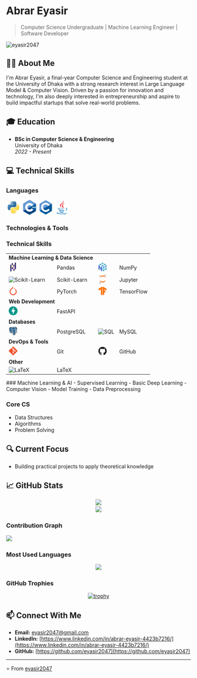 # Abrar Eyasir
> Computer Science Undergraduate | Machine Learning Engineer | Software Developer

<p align="left">
  <img src="https://komarev.com/ghpvc/?username=eyasir2047&label=Profile%20views&color=0e75b6&style=flat" alt="eyasir2047" />
</p>

## 👨‍💻 About Me
I'm Abrar Eyasir, a final-year Computer Science and Engineering student at the University of Dhaka with a strong research interest in Large Language Model & Computer Vision. Driven by a passion for innovation and technology, I'm also deeply interested in entrepreneurship and aspire to build impactful startups that solve real-world problems.

## 🎓 Education
- **BSc in Computer Science & Engineering**  
  University of Dhaka  
  *2022 - Present*

## 💻 Technical Skills
### Languages
<p align="left">
  <img src="https://raw.githubusercontent.com/devicons/devicon/master/icons/python/python-original.svg" alt="python" width="40" height="40"/>
  <img src="https://raw.githubusercontent.com/devicons/devicon/master/icons/cplusplus/cplusplus-original.svg" alt="c++" width="40" height="40"/>
  <img src="https://raw.githubusercontent.com/devicons/devicon/master/icons/c/c-original.svg" alt="c" width="40" height="40"/>
  <img src="https://raw.githubusercontent.com/devicons/devicon/master/icons/java/java-original.svg" alt="java" width="40" height="40"/>
</p>

### Technologies & Tools
<h3 align="left">Technical Skills</h3>

<table align="center">
  <!-- ML & Data Science -->
  <tr>
    <td colspan="2"><strong>Machine Learning & Data Science</strong></td>
  </tr>
  <tr>
    <td><img src="https://raw.githubusercontent.com/devicons/devicon/master/icons/pandas/pandas-original.svg" width="24" height="24" alt="Pandas"></td>
    <td>Pandas</td>
    <td><img src="https://raw.githubusercontent.com/devicons/devicon/master/icons/numpy/numpy-original.svg" width="24" height="24" alt="NumPy"></td>
    <td>NumPy</td>
  </tr>
  <tr>
    <td><img src="https://raw.githubusercontent.com/devicons/devicon/master/icons/scikit-learn/scikit-learn-original.svg" width="24" height="24" alt="Scikit-Learn"></td>
    <td>Scikit-Learn</td>
    <td><img src="https://raw.githubusercontent.com/devicons/devicon/master/icons/jupyter/jupyter-original.svg" width="24" height="24" alt="Jupyter"></td>
    <td>Jupyter</td>
  </tr>
  <tr>
    <td><img src="https://raw.githubusercontent.com/devicons/devicon/master/icons/pytorch/pytorch-original.svg" width="24" height="24" alt="PyTorch"></td>
    <td>PyTorch</td>
    <td><img src="https://raw.githubusercontent.com/devicons/devicon/master/icons/tensorflow/tensorflow-original.svg" width="24" height="24" alt="TensorFlow"></td>
    <td>TensorFlow</td>
  </tr>
  
  <!-- Web Development -->
  <tr>
    <td colspan="2"><strong>Web Development</strong></td>
  </tr>
  <tr>
    <td><img src="https://raw.githubusercontent.com/devicons/devicon/master/icons/fastapi/fastapi-original.svg" width="24" height="24" alt="FastAPI"></td>
    <td colspan="3">FastAPI</td>
  </tr>
  
  <!-- Database -->
  <tr>
    <td colspan="2"><strong>Databases</strong></td>
  </tr>
  <tr>
    <td><img src="https://raw.githubusercontent.com/devicons/devicon/master/icons/postgresql/postgresql-original.svg" width="24" height="24" alt="PostgreSQL"></td>
    <td>PostgreSQL</td>
    <td><img src="https://cdn.jsdelivr.net/gh/devicons/devicon/icons/mysql/mysql-original.svg" width="24" height="24" alt="SQL"></td>
    <td>MySQL</td>
  </tr>
  
  <!-- DevOps -->
  <tr>
    <td colspan="2"><strong>DevOps & Tools</strong></td>
  </tr>
  <tr>
    <td><img src="https://raw.githubusercontent.com/devicons/devicon/master/icons/git/git-original.svg" width="24" height="24" alt="Git"></td>
    <td>Git</td>
    <td><img src="https://raw.githubusercontent.com/devicons/devicon/master/icons/github/github-original.svg" width="24" height="24" alt="GitHub"></td>
    <td>GitHub</td>
  </tr>
  
  <!-- Other -->
  <tr>
    <td colspan="2"><strong>Other</strong></td>
  </tr>
  <tr>
    <td><img src="https://upload.wikimedia.org/wikipedia/commons/9/92/LaTeX_logo.svg" width="24" height="24" alt="LaTeX"></td>
    <td colspan="3">LaTeX</td>
  </tr>
</table>
### Machine Learning & AI
- Supervised Learning
- Basic Deep Learning
- Computer Vision 
- Model Training
- Data Preprocessing

### Core CS
- Data Structures
- Algorithms
- Problem Solving

## 🔍 Current Focus
- Building practical projects to apply theoretical knowledge

## 📈 GitHub Stats

<div align="center">
  <a href="https://github.com/eyasir2047">
    <img height="180em" src="https://github-readme-stats.vercel.app/api?username=eyasir2047&show_icons=true&theme=radical&include_all_commits=true&count_private=true"/>
  </a>
</div>

<div align="center">
  <a href="https://github.com/eyasir2047">
    <img height="180em" src="https://github-readme-streak-stats.herokuapp.com/?user=eyasir2047&theme=dark"/>
  </a>
</div>

### Contribution Graph
<a href="https://github.com/eyasir2047">
  <img src="https://github-profile-summary-cards.vercel.app/api/cards/profile-details?username=eyasir2047&theme=radical" />
</a>

### Most Used Languages
<div align="center">
  <a href="https://github.com/eyasir2047">
    <img height="180em" src="https://github-readme-stats.vercel.app/api/top-langs/?username=eyasir2047&layout=compact&langs_count=7&theme=radical"/>
  </a>
</div>

### GitHub Trophies
<p align="center">
  <a href="https://github.com/ryo-ma/github-profile-trophy">
    <img src="https://github-profile-trophy.vercel.app/?username=eyasir2047&theme=darkhub&row=1&column=6" alt="trophy" />
  </a>
</p>

## 📫 Connect With Me
- **Email:** [eyasir2047@gmail.com](mailto:eyasir2047@gmail.com)
- **LinkedIn:** [https://www.linkedin.com/in/abrar-eyasir-4423b7216/](https://www.linkedin.com/in/abrar-eyasir-4423b7216/)
- **GitHub:** [https://github.com/eyasir2047](https://github.com/eyasir2047)

---
⭐️ From [eyasir2047](https://github.com/eyasir2047)
